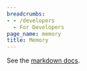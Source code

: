 ```yaml
---
breadcrumbs:
- - /developers
  - For Developers
page_name: memory
title: Memory
---
```


See the [markdown
docs](https://chromium.googlesource.com/chromium/src/+/HEAD/docs/memory/).
